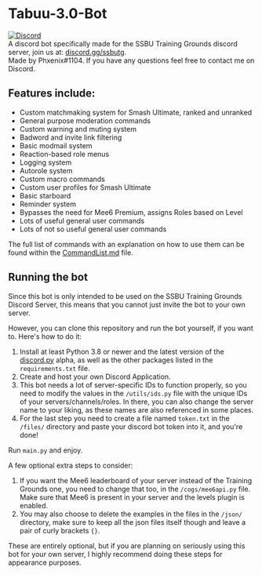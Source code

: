 # Tabuu-3.0-Bot  
[<img alt="Discord" src="https://img.shields.io/discord/739299507795132486?color=%235865F2&label=discord&logo=discord&logoColor=white">](https://discord.gg/ssbutg)  
A discord bot specifically made for the SSBU Training Grounds discord server, join us at: [discord.gg/ssbutg](https://discord.gg/ssbutg).  
Made by Phxenix#1104. If you have any questions feel free to contact me on Discord.

## Features include:
- Custom matchmaking system for Smash Ultimate, ranked and unranked
- General purpose moderation commands
- Custom warning and muting system
- Badword and invite link filtering
- Basic modmail system
- Reaction-based role menus
- Logging system
- Autorole system
- Custom macro commands
- Custom user profiles for Smash Ultimate
- Basic starboard
- Reminder system
- Bypasses the need for Mee6 Premium, assigns Roles based on Level
- Lots of useful general user commands
- Lots of not so useful general user commands

The full list of commands with an explanation on how to use them can be found within the [CommandList.md](https://github.com/sonnenbankpimp/Tabuu-3.0-Bot/blob/main/CommandList.md) file.

##  Running the bot
Since this bot is only intended to be used on the SSBU Training Grounds Discord Server, this means that you cannot just invite the bot to your own server.  

However, you can clone this repository and run the bot yourself, if you want to. Here's how to do it:  
1) Install at least Python 3.8 or newer and the latest version of the [discord.py](https://github.com/Rapptz/discord.py) alpha, as well as the other packages listed in the `requirements.txt` file.  
2) Create and host your own Discord Application.  
3) This bot needs a lot of server-specific IDs to function properly, so you need to modify the values in the `/utils/ids.py` file with the unique IDs of your servers/channels/roles. In there, you can also change the server name to your liking, as these names are also referenced in some places.  
4) For the last step you need to create a file named `token.txt` in the `/files/` directory and paste your discord bot token into it, and you're done! 

Run `main.py` and enjoy.  

A few optional extra steps to consider:  
1) If you want the Mee6 leaderboard of your server instead of the Training Grounds one, you need to change that too, in the `/cogs/mee6api.py` file. Make sure that Mee6 is present in your server and the levels plugin is enabled.  
2) You may also choose to delete the examples in the files in the `/json/` directory, make sure to keep all the json files itself though and leave a pair of curly brackets `{}`.  

These are entirely optional, but if you are planning on seriously using this bot for your own server, I highly recommend doing these steps for appearance purposes.  